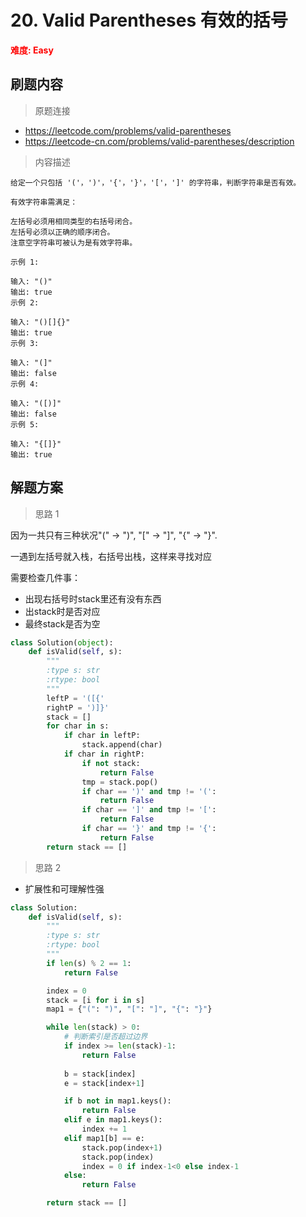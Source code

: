 # 20. Valid Parentheses 有效的括号

**<font color=red>难度: Easy</font>**

## 刷题内容

> 原题连接

* https://leetcode.com/problems/valid-parentheses
* https://leetcode-cn.com/problems/valid-parentheses/description

> 内容描述

```
给定一个只包括 '('，')'，'{'，'}'，'['，']' 的字符串，判断字符串是否有效。

有效字符串需满足：

左括号必须用相同类型的右括号闭合。
左括号必须以正确的顺序闭合。
注意空字符串可被认为是有效字符串。

示例 1:

输入: "()"
输出: true
示例 2:

输入: "()[]{}"
输出: true
示例 3:

输入: "(]"
输出: false
示例 4:

输入: "([)]"
输出: false
示例 5:

输入: "{[]}"
输出: true
```

## 解题方案

> 思路 1

因为一共只有三种状况"(" -> ")", "[" -> "]", "{" -> "}".

一遇到左括号就入栈，右括号出栈，这样来寻找对应

需要检查几件事：

- 出现右括号时stack里还有没有东西
- 出stack时是否对应
- 最终stack是否为空

```python
class Solution(object):
    def isValid(self, s):
        """
        :type s: str
        :rtype: bool
        """
        leftP = '([{'
        rightP = ')]}'
        stack = []
        for char in s:
            if char in leftP:
                stack.append(char)
            if char in rightP:
                if not stack:
                    return False
                tmp = stack.pop()
                if char == ')' and tmp != '(':
                    return False
                if char == ']' and tmp != '[':
                    return False       
                if char == '}' and tmp != '{':
                    return False
        return stack == []
```

> 思路 2

* 扩展性和可理解性强

```python
class Solution:
    def isValid(self, s):
        """
        :type s: str
        :rtype: bool
        """
        if len(s) % 2 == 1:
            return False

        index = 0
        stack = [i for i in s]
        map1 = {"(": ")", "[": "]", "{": "}"}

        while len(stack) > 0:
            # 判断索引是否超过边界
            if index >= len(stack)-1:
                return False
    
            b = stack[index]
            e = stack[index+1]

            if b not in map1.keys():
                return False
            elif e in map1.keys():
                index += 1
            elif map1[b] == e:
                stack.pop(index+1)
                stack.pop(index)
                index = 0 if index-1<0 else index-1
            else:
                return False

        return stack == []
```

